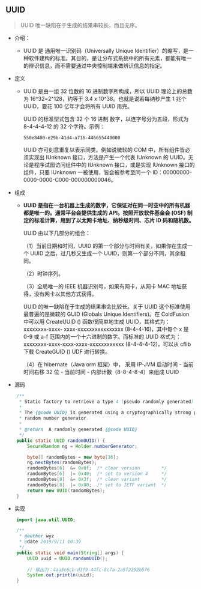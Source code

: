 ## UUID

> UUID 唯一缺陷在于生成的结果串较长，而且无序。

- 介绍：
  
  - UUID 是 通用唯一识别码（Universally Unique Identifier）的缩写，是一种软件建构的标准。其目的，是让分布式系统中的所有元素，都能有唯一的辨识信息，而不需要通过中央控制端来做辨识信息的指定。
  
- 定义

  - UUID 是由一组 32 位数的 16 进制数字所构成，所以 UUID 理论上的总数为 16^32=2^128，约等于 3.4 x 10^38。也就是说若每纳秒产生 1 兆个 UUID，要花 100 亿年才会将所有 UUID 用完。

    UUID 的标准型式包含 32 个 16 进制	数字，以连字号分为五段，形式为 8-4-4-4-12 的 32 个字符。示例：

    `550e8400-e29b-41d4-a716-446655440000`

    UUID 亦可刻意重复以表示同类。例如说微软的 COM 中，所有组件皆必须实现出 IUnknown 接口，方法是产生一个代表 IUnknown 的 UUID。无论是程序试图访问组件中的 IUnknown 接口，或是实现 IUnknown 接口的组件，只要 IUnknown 一被使用，皆会被参考至同一个 ID：00000000-0000-0000-C000-000000000046。

- 组成

  - **UUID 是指在一台机器上生成的数字，它保证对在同一时空中的所有机器都是唯一的。通常平台会提供生成的 API。按照开放软件基金会 (OSF) 制定的标准计算，用到了以太网卡地址、纳秒级时间、芯片 ID 码和随机数。**

    UUID 由以下几部分的组合：

    （1）当前日期和时间，UUID 的第一个部分与时间有关，如果你在生成一个 UUID 之后，过几秒又生成一个 UUID，则第一个部分不同，其余相同。

    （2）时钟序列。

    （3）全局唯一的 IEEE 机器识别号，如果有网卡，从网卡 MAC 地址获得，没有网卡以其他方式获得。

    UUID 的唯一缺陷在于生成的结果串会比较长。关于 UUID 这个标准使用最普遍的是微软的 GUID (Globals Unique Identifiers)。在 ColdFusion 中可以用 CreateUUID () 函数很简单地生成 UUID，其格式为：xxxxxxxx-xxxx- xxxx-xxxxxxxxxxxxxxxx (8-4-4-16)，其中每个 x 是 0-9 或 a-f 范围内的一个十六进制的数字。而标准的 UUID 格式为：xxxxxxxx-xxxx-xxxx-xxxx-xxxxxxxxxxxx (8-4-4-4-12)，可以从 cflib 下载 CreateGUID () UDF 进行转换。

    （4）在 hibernate（Java orm 框架）中， 采用 IP-JVM 启动时间 - 当前时间右移 32 位 - 当前时间 - 内部计数（8-8-4-8-4）来组成 UUID

- 源码

~~~java
	/**
     * Static factory to retrieve a type 4 (pseudo randomly generated) UUID.
     *
     * The {@code UUID} is generated using a cryptographically strong pseudo
     * random number generator.
     *
     * @return  A randomly generated {@code UUID}
     */
    public static UUID randomUUID() {
        SecureRandom ng = Holder.numberGenerator;

        byte[] randomBytes = new byte[16];
        ng.nextBytes(randomBytes);
        randomBytes[6]  &= 0x0f;  /* clear version        */
        randomBytes[6]  |= 0x40;  /* set to version 4     */
        randomBytes[8]  &= 0x3f;  /* clear variant        */
        randomBytes[8]  |= 0x80;  /* set to IETF variant  */
        return new UUID(randomBytes);
    }
~~~



- 实现

~~~java
	import java.util.UUID;

    /**
     * @author wyz
     * @date 2019/9/11 10:39
     */
	public static void main(String[] args) {
        UUID uuid = UUID.randomUUID();
        
        // 输出为：4aa3c6cb-d3f9-44fc-8c7a-2a5f2252b576
        System.out.println(uuid);
    }

~~~

